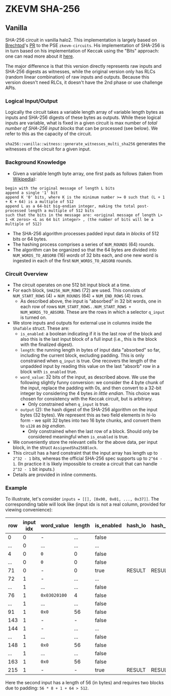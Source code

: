 # ZKEVM SHA-256

## Vanilla

SHA-256 circuit in vanilla halo2. This implementation is largely based on [Brechtpd](https://github.com/Brechtpd)'s [PR](https://github.com/privacy-scaling-explorations/zkevm-circuits/pull/756) to the PSE `zkevm-circuits`. His implementation of SHA-256 is in turn based on his implementation of Keccak using the "Bits" approach: one can read more about it [here](https://hackmd.io/NaTuIvmaQCybaOYgd-DG1Q?view#Bit-implementation).

The major difference is that this version directly represents raw inputs and SHA-256 digests as witnesses, while the original version only has RLCs (random linear combination) of raw inputs and outputs. Because this version doesn't need RLCs, it doesn't have the 2nd phase or use challenge APIs.

### Logical Input/Output

Logically the circuit takes a variable length array of variable length bytes as inputs and SHA-256 digests of these bytes as outputs.
While these logical inputs are variable, what is fixed in a given circuit is max number of _total number of SHA-256 input blocks_ that can be processed (see below). We refer to this as the capacity of the circuit.

`sha256::vanilla::witness::generate_witnesses_multi_sha256` generates the witnesses of the circuit for a given input.

### Background Knowledge

- Given a variable length byte array, one first pads as follows (taken from [Wikipedia](https://en.wikipedia.org/wiki/SHA-2#Pseudocode)):

```
begin with the original message of length L bits
append a single '1' bit
append K '0' bits, where K is the minimum number >= 0 such that (L + 1 + K + 64) is a multiple of 512
append L as a 64-bit big-endian integer, making the total post-processed length a multiple of 512 bits
such that the bits in the message are: <original message of length L> 1 <K zeros> <L as 64 bit integer> , (the number of bits will be a multiple of 512)
```

- The SHA-256 algorithm processes padded input data in _blocks_ of 512 bits or 64 bytes.
- The hashing process comprises a series of `NUM_ROUNDS` (64) rounds.
- The algorithm can be organized so that the 64 bytes are divided into `NUM_WORDS_TO_ABSORB` (16) _words_ of 32 bits each, and one new word is ingested in each of the first `NUM_WORDS_TO_ABSORB` rounds.

### Circuit Overview

- The circuit operates on one 512 bit input block at a time.
- For each block, `SHA256_NUM_ROWS` (72) are used. This consists of `NUM_START_ROWS` (4) + `NUM_ROUNDS` (64) + `NUM_END_ROWS` (4) rows.
  - As described above, the input is "absorbed" in 32 bit words, one in each row of rows `NUM_START_ROWS..NUM_START_ROWS + NUM_WORDS_TO_ABSORB`. These are the rows in which a selector `q_input` is turned on.
- We store inputs and outputs for external use in columns inside the `ShaTable` struct. These are:
  - `is_enabled`: a boolean indicating if it is the last row of the block and also this is the last input block of a full input (i.e., this is the block with the finalized digest).
  - `length`: the running length in bytes of input data "absorbed" so far, including the current block, excluding padding. This is only constrained when `q_input` is true. One recovers the length of the unpadded input by reading this value on the last "absorb" row in a block with `is_enabled` true.
  - `word_value`: 32 bits of the input, as described above. We use the following slightly funny conversion: we consider the 4 byte chunk of the input, replace the padding with 0s, and then convert to a 32-bit integer by considering the 4 bytes _in little endian_. This choice was chosen for consistency with the Keccak circuit, but is arbitrary.
    - Only constrained when `q_input` is true.
  - `output` (2): the hash digest of the SHA-256 algorithm on the input bytes (32 bytes). We represent this as two field elements in hi-lo form - we split 32 bytes into two 16 byte chunks, and convert them to `u128` as _big endian_.
    - Only constrained when the last row of a block. Should only be considered meaningful when `is_enabled` is true.
- We conveniently store the relevant cells for the above data, per input block, in the struct `AssignedSha256Block`.
- This circuit has a hard constraint that the input array has length up to `2^32 - 1` bits, whereas the official SHA-256 spec supports up to `2^64 - 1`. (In practice it is likely impossible to create a circuit that can handle `2^32 - 1` bit inputs.)
- Details are provided in inline comments.

### Example

To illustrate, let's consider `inputs = [[], [0x00, 0x01, ..., 0x37]]`. The corresponding table will look like (input idx is not a real column, provided for viewing convenience):

| row | input idx | word_value   | length | is_enabled | hash_lo | hash_hi |
| --- | --------- | ------------ | ------ | ---------- | ------- | ------- |
| 0   | 0         | -            | ...    | false      |         |
| ... | 0         | ...          | ...    | ...        |         |
| 4   | 0         | `0`          | 0      | false      |         |
| ... | 0         | `0`          | 0      | false      |         |
| 71  | 0         | -            | 0      | true       | RESULT  | RESULT  |
| 72  | 1         | -            | ...    | ...        |         |
| ... | 1         | ...          | ...    | false      |         |
| 76  | 1         | `0x03020100` | 4      | false      |         |
| ... | 1         | ...          | ...    | false      |         |
| 91  | 1         | `0x0`        | 56     | false      |         |
| 143 | 1         | -            | -      | false      |         |         |
| 144 | 1         | -            | ...    | ...        |         |
| ... | 1         | ...          | ...    | false      |         |
| 148 | 1         | `0x0`        | 56     | false      |         |
| ... | 1         | ...          | ...    | false      |         |
| 163 | 1         | `0x0`        | 56     | false      |         |
| 215 | 1         | -            | -      | true       | RESULT  | RESULT  |

Here the second input has a length of 56 (in bytes) and requires two blocks due to padding: `56 * 8 + 1 + 64 > 512`.
